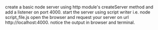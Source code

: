 create a basic node server using http module's createServer method and add a listener on port 4000.
start the server using script writer i.e. node script_file.js
open the browser and request your server on url http://localhost:4000.
notice the output in browser and terminal.
